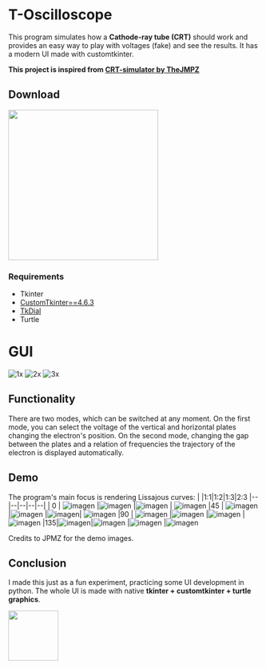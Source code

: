 # T-Oscilloscope
This program simulates how a **Cathode-ray tube (CRT)** should work and provides an easy way to play with voltages (fake) and see the results.
It has a modern UI made with customtkinter.

**This project is inspired from [CRT-simulator by TheJMPZ](https://github.com/TheJPMZ/CRT-simulator)**

## Download
[<img src="https://img.shields.io/badge/DOWNLOAD-T Oscilloscope-informational?&color=purple&logo=Python&logoColor=yellow&style=for-the-badge"  width="300">](https://github.com/Akascape/T-Oscilloscope/archive/refs/heads/main.zip)

### Requirements
- Tkinter
- [CustomTkinter==4.6.3](https://pypi.org/project/customtkinter/4.6.3/)
- [TkDial](https://pypi.org/project/tkdial/)
- Turtle

# GUI
![1x](https://user-images.githubusercontent.com/89206401/202371943-b5547b07-1801-4c02-8c7d-46f37892c56f.png)
![2x](https://user-images.githubusercontent.com/89206401/202371959-4d481e8f-ef3c-4bb0-94f5-35e0fbf52924.png)
![3x](https://user-images.githubusercontent.com/89206401/202371967-74c9e36c-24a0-4ba3-98d3-ac938fa4c356.png)

## Functionality
There are two modes, which can be switched at any moment. On the first mode, you can select the voltage of the vertical and horizontal plates changing the electron's position. On the second mode, changing the gap between the plates and a relation of frequencies the trajectory of the electron is displayed automatically.

## Demo
The program's main focus is rendering Lissajous curves:
|   |1:1|1:2|1:3|2:3
|-- |--|--|--|--|
| 0 | ![imagen](https://user-images.githubusercontent.com/64183934/137271752-903bb165-2a63-449f-ad76-adb0a122a2c8.png) |![imagen](https://user-images.githubusercontent.com/64183934/137271779-0966bba7-ab18-4091-b5eb-0e6ec1072749.png) |![imagen](https://user-images.githubusercontent.com/64183934/137271798-50332db2-a682-4a6d-b6b1-ed466efa048c.png) | ![imagen](https://user-images.githubusercontent.com/64183934/137271827-852ec96f-93d6-4005-a53a-4c345374a51d.png)
|45 | ![imagen](https://user-images.githubusercontent.com/64183934/137272136-f3641c7b-b934-48bc-beb7-be88509ba367.png) |![imagen](https://user-images.githubusercontent.com/64183934/137272178-05649540-abcd-4cb8-a445-75388eb2783d.png) |![imagen](https://user-images.githubusercontent.com/64183934/137272215-d9409cab-f37f-4e0e-837f-280e24ccdcd3.png)| ![imagen](https://user-images.githubusercontent.com/64183934/137272242-1a1d403b-332a-4fa7-92b0-478994acdc47.png)
|90 | ![imagen](https://user-images.githubusercontent.com/64183934/137272473-300bb16c-15a0-4711-9e1b-0c0bd4b5a487.png) |![imagen](https://user-images.githubusercontent.com/64183934/137272496-417ec018-c343-4946-bdcc-9372b56ca1d8.png) |![imagen](https://user-images.githubusercontent.com/64183934/137272518-b69f5069-ff69-4032-b96b-80593c20df2b.png) |![imagen](https://user-images.githubusercontent.com/64183934/137272545-bea51c0a-e235-4b91-a410-d698b0cbd9aa.png)
|135|![imagen](https://user-images.githubusercontent.com/64183934/137272623-ee658ac1-4365-4efd-9580-9a0d6fcc4a87.png)|![imagen](https://user-images.githubusercontent.com/64183934/137272647-d4fe4b79-3075-4dac-82e0-7e9491126198.png) |![imagen](https://user-images.githubusercontent.com/64183934/137272681-e722ddda-ec8a-45b4-8c23-6c5532acee7e.png) |![imagen](https://user-images.githubusercontent.com/64183934/137272710-1c603bb0-476d-47b2-a9da-9bed0a9f9c7e.png)

Credits to JPMZ for the demo images.

## Conclusion
I made this just as a fun experiment, practicing some UI development in python. The whole UI is made with native **tkinter + customtkinter + turtle graphics**.

[<img src="https://img.shields.io/badge/LICENSE-MIT-informational?&color=yellow&style=for-the-badge" width="100">](https://github.com/Akascape/T-Oscilloscope/blob/main/LICENSE)
